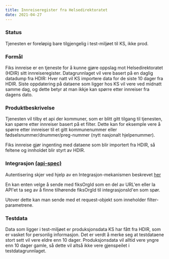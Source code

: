 ```yaml
---
title: Innreiseregister fra Helsedirektoratet
date: 2021-04-27
---
```


### Status
Tjenesten er foreløpig bare tilgjengelig i test-miljøet til KS, ikke prod. 

### Formål
Fiks innreise er en tjeneste for å kunne gjøre oppslag mot Helsedirektoratet (HDIR) sitt innreiseregister. 
Datagrunnlaget vil vere basert på en daglig datadump fra HDIR: Hver natt vil KS importere data for de siste 10 dager fra HDIR. 
Siste oppdatering på dataene som ligger hos KS vil vere ved midnatt samme dag, og dette betyr at man ikkje kan spørre etter innreiser fra dagens dato.

### Produktbeskrivelse
Tjenesten vil tilby et api der kommuner, som er blitt gitt tilgang til tjenesten, kan spørre etter innreiser basert på et filter. 
Dette kan for eksemple vere å spørre etter innreiser til et gitt kommunenummer eller fødselsnummer/dnummer/preg-nummer (nytt nasjonalt hjelpenummer).

Fiks innreise gjør ingenting med dataene som blir importert fra HDIR, så feltene og innholdet blir styrt av HDIR.  

### Integrasjon [(api-spec)](https://editor.swagger.io/?url=https://ks-no.github.io/api/innreise-api-v1.json)
Autentisering skjer ved hjelp av en Integrasjon-mekanismen beskrevet [her](https://ks-no.github.io/fiks-plattform/integrasjoner/#integrasjon)

En kan enten velge å sende med fiksOrgId som en del av URL'en eller la API'et ta seg av å finne tilhørende fiksOrgId til integrasjonsId'en som spør.

Utover dette kan man sende med et request-objekt som inneholder filter-parametrene.

### Testdata
Data som ligger i test-miljøet er produksjonsdata KS har fått fra HDIR, som er vasket for personlig informasjon. 
Det er verdt å merke seg at testdataene stort sett vil vere eldre enn 10 dager. Produksjonsdata vil alltid vere yngre enn 10 dager gamle, så dette vil altså ikke vere gjenspeilet i testdatagrunnlaget.   